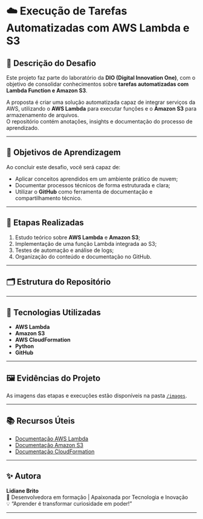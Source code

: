 # ☁️ Execução de Tarefas Automatizadas com AWS Lambda e S3

## 📘 Descrição do Desafio
Este projeto faz parte do laboratório da **DIO (Digital Innovation One)**, com o objetivo de consolidar conhecimentos sobre **tarefas automatizadas com Lambda Function e Amazon S3**.

A proposta é criar uma solução automatizada capaz de integrar serviços da AWS, utilizando o **AWS Lambda** para executar funções e o **Amazon S3** para armazenamento de arquivos.  
O repositório contém anotações, insights e documentação do processo de aprendizado.

---

## 🎯 Objetivos de Aprendizagem
Ao concluir este desafio, você será capaz de:

- Aplicar conceitos aprendidos em um ambiente prático de nuvem;
- Documentar processos técnicos de forma estruturada e clara;
- Utilizar o **GitHub** como ferramenta de documentação e compartilhamento técnico.

---

## 🧠 Etapas Realizadas

1. Estudo teórico sobre **AWS Lambda** e **Amazon S3**;
2. Implementação de uma função Lambda integrada ao S3;
3. Testes de automação e análise de logs;
4. Organização do conteúdo e documentação no GitHub.

---

## 🗂️ Estrutura do Repositório


---

## 🚀 Tecnologias Utilizadas
- **AWS Lambda**
- **Amazon S3**
- **AWS CloudFormation**
- **Python**
- **GitHub**

---

## 🖼️ Evidências do Projeto
As imagens das etapas e execuções estão disponíveis na pasta [`/images`](./images).

---

## 📚 Recursos Úteis
- [Documentação AWS Lambda](https://docs.aws.amazon.com/lambda)
- [Documentação Amazon S3](https://docs.aws.amazon.com/s3)
- [Documentação CloudFormation](https://docs.aws.amazon.com/cloudformation)

---

## ✨ Autora
**Lidiane Brito**  
📍 Desenvolvedora em formação | Apaixonada por Tecnologia e Inovação  
💡 “Aprender é transformar curiosidade em poder!”

---


